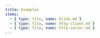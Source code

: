 ```yaml
---
title: Examples
items:
  - { type: file, name: blink.md }
  - { type: file, name: http-client.md }
  - { type: file, name: http-server.md }
---
```

